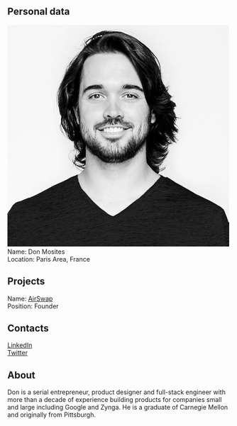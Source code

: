 ## Personal data
![Don Mosites photo](../people/photo/don_mosites.jpg)  
Name: Don Mosites    
Location: Paris Area, France  
## Projects 
Name: [AirSwap](../projects/airswap.md)  
Position: Founder  
## Contacts
[LinkedIn](https://www.linkedin.com/in/dmosites/)  
[Twitter](https://twitter.com/dmosites)  
## About
  Don is a serial entrepreneur, product designer and full-stack engineer with more than a decade of experience building products for companies small and large including Google and Zynga. He is a graduate of Carnegie Mellon and originally from Pittsburgh.